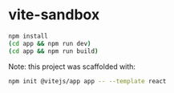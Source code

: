 # vite-sandbox

```bash
npm install
(cd app && npm run dev)
(cd app && npm run build)
```

Note: this project was scaffolded with:

```bash
npm init @vitejs/app app -- --template react
```
